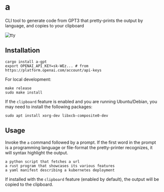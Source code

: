 # a

CLI tool to generate code from GPT3 that pretty-prints the output by language, and copies to your clipboard

![tty](https://user-images.githubusercontent.com/6937171/221947920-9cf8ed65-9ead-490b-a3c3-e606012ee8ce.gif)

## Installation 
```
cargo install a-gpt
export OPENAI_API_KEY=sk-WEz... # from https://platform.openai.com/account/api-keys
```

For local development:
```
make release
sudo make install
```

If the `clipboard` feature is enabled and you are running Ubuntu/Debian, you may need to install the following packages:
```
sudo apt install xorg-dev libxcb-composite0-dev
```

## Usage
Invoke the `a` command followed by a prompt. If the first word in the prompt is a programming language or file-format the pretty-printer recognizes, it will syntax highlight the output.

```
a python script that fetches a url
a rust program that showcases its various features
a yaml manifest describing a kubernetes deployment
```

If installed with the `clipboard` feature (enabled by default), the output will be copied to the clipboard.
